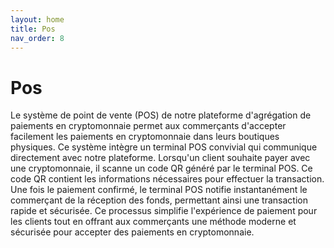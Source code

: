 ```yaml
---
layout: home
title: Pos 
nav_order: 8
---
```


# Pos
Le système de point de vente (POS) de notre plateforme d'agrégation de paiements en cryptomonnaie permet aux commerçants d'accepter facilement les paiements en cryptomonnaie dans leurs boutiques physiques. Ce système intègre un terminal POS convivial qui communique directement avec notre plateforme. Lorsqu'un client souhaite payer avec une cryptomonnaie, il scanne un code QR généré par le terminal POS. Ce code QR contient les informations nécessaires pour effectuer la transaction. Une fois le paiement confirmé, le terminal POS notifie instantanément le commerçant de la réception des fonds, permettant ainsi une transaction rapide et sécurisée. Ce processus simplifie l'expérience de paiement pour les clients tout en offrant aux commerçants une méthode moderne et sécurisée pour accepter des paiements en cryptomonnaie.